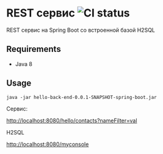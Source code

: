# REST сервис ![CI status](https://img.shields.io/badge/build-passing-brightgreen.svg)

REST сервис на Spring Boot со встроенной базой H2SQL


## Requirements

* Java 8

## Usage

```
java -jar hello-back-end-0.0.1-SNAPSHOT-spring-boot.jar
```
Сервис:

[http://localhost:8080/hello/contacts?nameFilter=val](http://localhost:8080/hello/contacts?nameFilter=val) 

H2SQL

[http://localhost:8080/myconsole](http://localhost:8080/myconsole)
